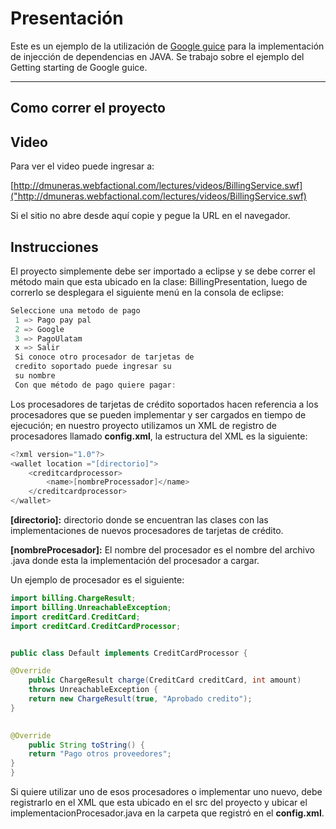 Presentación
==========================

Este es un ejemplo de la utilización de [Google guice](https://code.google.com/p/google-guice/) para la implementación de injección de dependencias en JAVA. Se trabajo sobre el ejemplo del Getting starting de Google guice.


---

Como correr el proyecto
-----------------------


Video
-----

Para ver el video puede ingresar a:

[http://dmuneras.webfactional.com/lectures/videos/BillingService.swf]("http://dmuneras.webfactional.com/lectures/videos/BillingService.swf)

Si el sitio no abre desde aquí copie y pegue la URL en el navegador.

Instrucciones 
-------------

El proyecto simplemente debe ser importado a eclipse y se debe correr el método main que esta ubicado en la clase: BillingPresentation, luego de correrlo se desplegara el siguiente menú en la consola de eclipse:


```java
Seleccione una metodo de pago            
 1 => Pago pay pal                        
 2 => Google                              
 3 => PagoUlatam                          
 x => Salir                               
 Si conoce otro procesador de tarjetas de 
 credito soportado puede ingresar su      
 su nombre   
 Con que método de pago quiere pagar: 
```


Los procesadores de tarjetas de crédito soportados hacen referencia a los procesadores que se pueden implementar y ser cargados en tiempo de ejecución; en nuestro proyecto utilizamos un XML de registro de procesadores llamado **config.xml**, la estructura del XML es la siguiente:

```java
<?xml version="1.0"?>
<wallet location ="[directorio]">
	<creditcardprocessor>
		<name>[nombreProcessador]</name>
	</creditcardprocessor>
</wallet>
```

**[directorio]:** directorio donde se encuentran las clases con las implementaciones de nuevos procesadores de tarjetas de crédito.

**[nombreProcesador]:** El nombre del procesador es el nombre del archivo .java donde esta la implementación del procesador a cargar.


Un ejemplo de procesador es el siguiente:

```java
import billing.ChargeResult;
import billing.UnreachableException;
import creditCard.CreditCard;
import creditCard.CreditCardProcessor;


public class Default implements CreditCardProcessor {

@Override
    public ChargeResult charge(CreditCard creditCard, int amount)
    throws UnreachableException {
    return new ChargeResult(true, "Aprobado credito");
}
   

@Override
    public String toString() {
    return "Pago otros proveedores";
}
}
```

Si quiere utilizar uno de esos procesadores o implementar uno nuevo, debe registrarlo en el XML que esta ubicado en el src del proyecto y ubicar el implementacionProcesador.java en la carpeta que registró en el **config.xml**.

